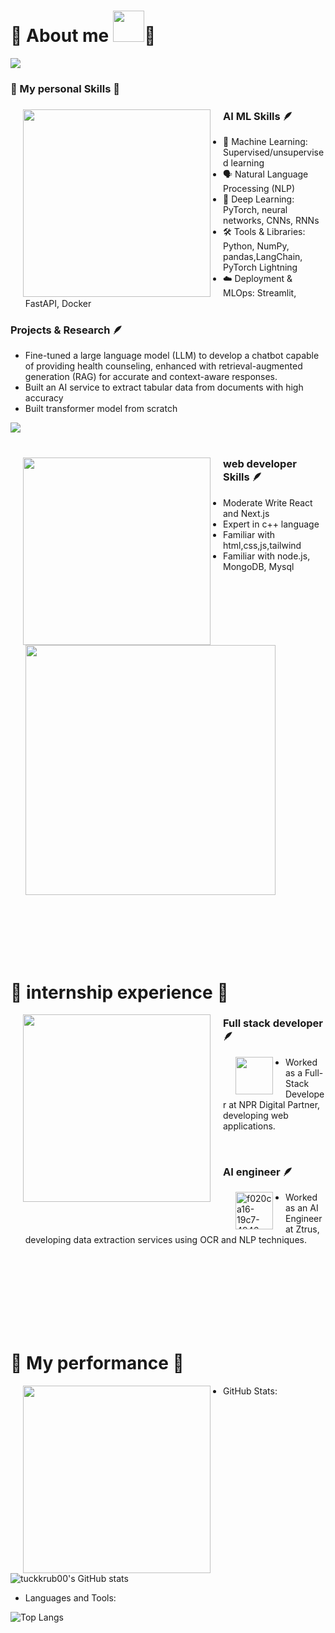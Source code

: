 # 🩷 About me <img src="https://image.civitai.com/xG1nkqKTMzGDvpLrqFT7WA/29dd7beb-0eac-4f29-9db1-832fc4fb619f/width=640,original=false/05976-3724328254-2023-12-10.jpeg"  width="50">🩷 


<img src="https://readme-typing-svg.herokuapp.com?font=Fira+Code&pause=1000&color=F756EE&background=FFADFA00&random=false&width=800&lines=Welcome!+to+my+profile🩷🩷🩷;Nice+to+meet+you🩷🩷🩷;" />


 <h3>
       🩷 My personal Skills 🩷
 </h3>      
<div>
  <img src="https://i.pinimg.com/736x/b0/36/18/b03618c27fb4b41b9a881dfc5397fa05.jpg" width="300" align="left" hspace="20" />
  <div>
    <h3>AI ML Skills 🪶</h3>
    <ul>
      <li>🧠 Machine Learning: Supervised/unsupervised learning</li>
      <li>🗣️ Natural Language Processing (NLP)</li>
      <li>🤖 Deep Learning: PyTorch, neural networks, CNNs, RNNs</li>
      <li>🛠️ Tools & Libraries: Python, NumPy, pandas,LangChain, PyTorch Lightning</li>
      <li>☁️ Deployment & MLOps: Streamlit, FastAPI, Docker</li>    
    </ul>
    <h3>Projects & Research 🪶</h3>
    <ul>
      <li>Fine-tuned a large language model (LLM) to develop a chatbot capable of providing health counseling, enhanced with retrieval-augmented generation (RAG) for accurate and context-aware responses.</li>
      <li>Built an AI service to extract tabular data from documents with high accuracy</li>
      <li>Built transformer model from scratch</li>
    </ul>    
    <img src="https://skillicons.dev/icons?i=fastapi,pytorch,tensorflow,py" />
  </div>
</div>
<br>
<div >
      <div>
        <img align="left" src="https://i.pinimg.com/564x/cf/18/ad/cf18ad23ee246a4f9db0d2c9077e9c7d.jpg" width="300" hspace="20"> 
      </div>
  <div>
    <h3>
           web developer Skills 🪶
    </h3>
    <ul>
        <li>
          Moderate Write React and Next.js
        </li>
        <li>
            Expert in c++ language
          </li>
        <li>
            Familiar with html,css,js,tailwind
          </li>
      <li>
            Familiar with node.js, MongoDB, Mysql
          </li>
          <img src="https://skillicons.dev/icons?i=js,html,css,cpp,nodejs,nextjs,postgres,react,tailwind,ts" width="400">
    </ul>
        
  </div>
  
</div>
<br>
<br>
<br>
<br>
<br>

# 🩷 internship experience 🩷


<div>
      <img align="left" src="https://i.pinimg.com/736x/90/1a/d0/901ad0d544a5367a28984d9ae328e753.jpg" width="300" hspace="20" >
</div>      


<h3>
           Full stack developer 🪶
</h3>
 <div>
      <img align="left" src="https://encrypted-tbn0.gstatic.com/images?q=tbn:ANd9GcR7SPO3giRo5b54dCBQHK6szy8TxysUw2bPBA&s" width="60" hspace="20" >
</div> 
      

- Worked as a Full-Stack Developer at NPR Digital Partner, developing web applications.
<br>
<h3>
           AI engineer 🪶
</h3>
<div>
      <img width="60" align="left" hspace="20" alt="f020ca16-19c7-4946-ba1b-30f2cc8d6c00-1616601238__1_-removebg-preview" src="https://github.com/user-attachments/assets/853965f7-1114-4964-9142-af1ebd68dc8e" />
</div> 


- Worked as an AI Engineer at Ztrus, developing data extraction services using OCR and NLP techniques.
<br>
<br>
<br>
<br>
<br>
<br>
<br>

# 🩷 My performance 🩷


<div>
      <img align="left" src="https://i.pinimg.com/736x/4e/79/5b/4e795b697a15d54159e67132ea04b9ad.jpg" width="300" hspace="20" >
</div>      


- GitHub Stats:
  
![tuckkrub00's GitHub stats](https://github-readme-stats.vercel.app/api?username=tuckkrub00&show_icons=true&theme=radical)

- Languages and Tools:
  
![Top Langs](https://github-readme-stats.vercel.app/api/top-langs/?username=tuckkrub00&layout=compact&theme=radical)




